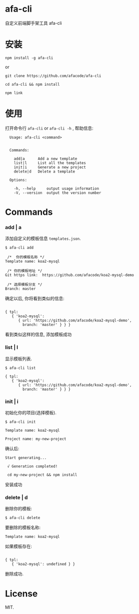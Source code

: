 # afa-cli
自定义前端脚手架工具 afa-cli

# 安装
```
npm install -g afa-cli
```
or
```
git clone https://github.com/afacode/afa-cli

cd afa-cli && npm install

npm link
```

# 使用
打开命令行 `afa-cli` or `afa-cli -h` , 帮助信息:
```
  Usage: afa-cli <command>


  Commands:

    add|a      Add a new template
    list|l     List all the templates
    init|i     Generate a new project
    delete|d   Delete a template

  Options:

    -h, --help     output usage information
    -V, --version  output the version number
```

# Commands
### add | a
添加自定义的模板信息 `templates.json`.
```
$ afa-cli add
```
```
 /*  你的模板名称 */
Template name: koa2-mysql

 /* 你的模板地址 */
Git https link:  https://github.com/afacode/koa2-mysql-demo 

 /* 选择模板分支 */
Branch: master 
```
确定以后, 你将看到类似的信息:
```

{ tpl:
   { 'koa2-mysql':
      { url: 'https://github.com/afacode/koa2-mysql-demo',
        branch: 'master' } } }
```
看到类似这样的信息, 添加模板成功

### list | l
显示模板列表.
```
$ afa-cli list

{ tpl:
   { 'koa2-mysql':
      { url: 'https://github.com/afacode/koa2-mysql-demo',
        branch: 'master' } } }
```

### init | i
初始化你的项目(选择模板).
```
$ afa-cli init

Template name: koa2-mysql

Project name: my-new-project
```
确认后:
```
Start generating...

 √ Generation completed!

 cd my-new-project && npm install
```
安装成功

### delete | d
删除你的模板:
```
$ afa-cli delete
```
要删除的模板名称:
```
Template name: koa2-mysql
```
如果模板存在:
```

{ tpl:
   { 'koa2-mysql': undefined } }
```
删除成功.


# License
MIT.